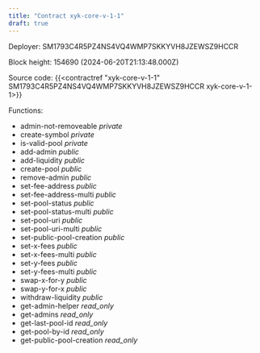 ```yaml
---
title: "Contract xyk-core-v-1-1"
draft: true
---
```

Deployer: SM1793C4R5PZ4NS4VQ4WMP7SKKYVH8JZEWSZ9HCCR


 



Block height: 154690 (2024-06-20T21:13:48.000Z)

Source code: {{<contractref "xyk-core-v-1-1" SM1793C4R5PZ4NS4VQ4WMP7SKKYVH8JZEWSZ9HCCR xyk-core-v-1-1>}}

Functions:

* admin-not-removeable _private_
* create-symbol _private_
* is-valid-pool _private_
* add-admin _public_
* add-liquidity _public_
* create-pool _public_
* remove-admin _public_
* set-fee-address _public_
* set-fee-address-multi _public_
* set-pool-status _public_
* set-pool-status-multi _public_
* set-pool-uri _public_
* set-pool-uri-multi _public_
* set-public-pool-creation _public_
* set-x-fees _public_
* set-x-fees-multi _public_
* set-y-fees _public_
* set-y-fees-multi _public_
* swap-x-for-y _public_
* swap-y-for-x _public_
* withdraw-liquidity _public_
* get-admin-helper _read_only_
* get-admins _read_only_
* get-last-pool-id _read_only_
* get-pool-by-id _read_only_
* get-public-pool-creation _read_only_
